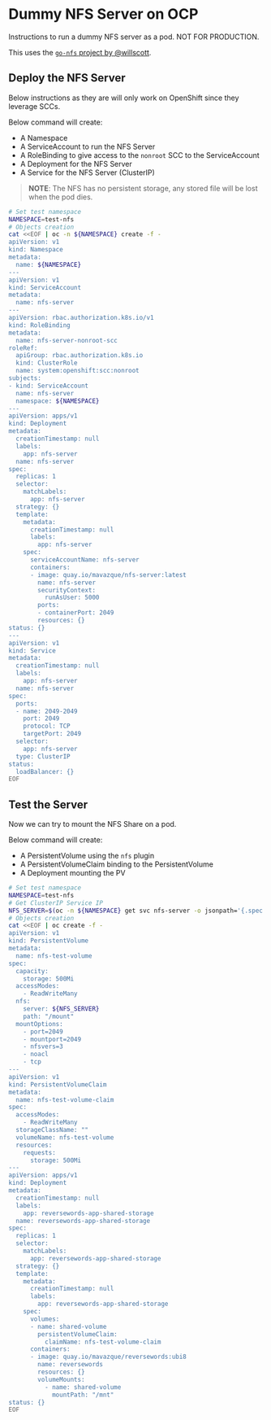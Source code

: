 # Dummy NFS Server on OCP

Instructions to run a dummy NFS server as a pod. NOT FOR PRODUCTION.

This uses the [`go-nfs` project by @willscott](https://github.com/willscott/go-nfs).

## Deploy the NFS Server

Below instructions as they are will only work on OpenShift since they leverage SCCs.

Below command will create:

* A Namespace
* A ServiceAccount to run the NFS Server
* A RoleBinding to give access to the `nonroot` SCC to the ServiceAccount
* A Deployment for the NFS Server
* A Service for the NFS Server (ClusterIP)

> **NOTE**: The NFS has no persistent storage, any stored file will be lost when the pod dies.

~~~sh
# Set test namespace
NAMESPACE=test-nfs
# Objects creation
cat <<EOF | oc -n ${NAMESPACE} create -f -
apiVersion: v1
kind: Namespace
metadata:
  name: ${NAMESPACE}
---
apiVersion: v1
kind: ServiceAccount
metadata:
  name: nfs-server
---
apiVersion: rbac.authorization.k8s.io/v1
kind: RoleBinding
metadata:
  name: nfs-server-nonroot-scc
roleRef:
  apiGroup: rbac.authorization.k8s.io
  kind: ClusterRole
  name: system:openshift:scc:nonroot
subjects:
- kind: ServiceAccount
  name: nfs-server
  namespace: ${NAMESPACE}
---
apiVersion: apps/v1
kind: Deployment
metadata:
  creationTimestamp: null
  labels:
    app: nfs-server
  name: nfs-server
spec:
  replicas: 1
  selector:
    matchLabels:
      app: nfs-server
  strategy: {}
  template:
    metadata:
      creationTimestamp: null
      labels:
        app: nfs-server
    spec:
      serviceAccountName: nfs-server
      containers:
      - image: quay.io/mavazque/nfs-server:latest
        name: nfs-server
        securityContext:
          runAsUser: 5000
        ports:
        - containerPort: 2049
        resources: {}
status: {}
---
apiVersion: v1
kind: Service
metadata:
  creationTimestamp: null
  labels:
    app: nfs-server
  name: nfs-server
spec:
  ports:
  - name: 2049-2049
    port: 2049
    protocol: TCP
    targetPort: 2049
  selector:
    app: nfs-server
  type: ClusterIP
status:
  loadBalancer: {}
EOF
~~~

## Test the Server

Now we can try to mount the NFS Share on a pod.

Below command will create:

* A PersistentVolume using the `nfs` plugin
* A PersistentVolumeClaim binding to the PersistentVolume
* A Deployment mounting the PV

~~~sh
# Set test namespace
NAMESPACE=test-nfs
# Get ClusterIP Service IP
NFS_SERVER=$(oc -n ${NAMESPACE} get svc nfs-server -o jsonpath='{.spec.clusterIP}')
# Objects creation
cat <<EOF | oc create -f -
apiVersion: v1
kind: PersistentVolume
metadata:
  name: nfs-test-volume
spec:
  capacity:
    storage: 500Mi
  accessModes:
    - ReadWriteMany
  nfs:
    server: ${NFS_SERVER}
    path: "/mount"
  mountOptions:
    - port=2049
    - mountport=2049
    - nfsvers=3
    - noacl
    - tcp
---
apiVersion: v1
kind: PersistentVolumeClaim
metadata:
  name: nfs-test-volume-claim
spec:
  accessModes:
    - ReadWriteMany
  storageClassName: ""
  volumeName: nfs-test-volume
  resources:
    requests:
      storage: 500Mi
---
apiVersion: apps/v1
kind: Deployment
metadata:
  creationTimestamp: null
  labels:
    app: reversewords-app-shared-storage
  name: reversewords-app-shared-storage
spec:
  replicas: 1
  selector:
    matchLabels:
      app: reversewords-app-shared-storage
  strategy: {}
  template:
    metadata:
      creationTimestamp: null
      labels:
        app: reversewords-app-shared-storage
    spec:
      volumes:
      - name: shared-volume
        persistentVolumeClaim:
          claimName: nfs-test-volume-claim
      containers:
      - image: quay.io/mavazque/reversewords:ubi8
        name: reversewords
        resources: {}
        volumeMounts:
          - name: shared-volume
            mountPath: "/mnt"
status: {}
EOF